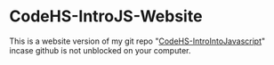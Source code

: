 # CodeHS-IntroJS-Website
This is a website version of my git repo "[CodeHS-IntroIntoJavascript](https://github.com/aditeyapatakoti/CodeHS-IntroIntoJavascript)" incase github is not unblocked on your computer.
